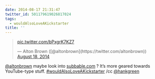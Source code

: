 ```yaml
---
date: 2014-08-17 21:31:47
twitter_id: 501179619026817024
tags:
  - wouldAlsoLoveAKickstarter
title: ''
---
```


<blockquote class="twitter-tweet"><p lang="und" dir="ltr"><a href="http://t.co/bPxgrK7KZ7">pic.twitter.com/bPxgrK7KZ7</a></p>&mdash; Alton Brown ([@altonbrown](https://twitter.com/altonbrown)) <a href="https://twitter.com/altonbrown/status/501176796843225088?ref_src=twsrc%5Etfw">August 18, 2014</a></blockquote>
<script async src="https://platform.twitter.com/widgets.js" charset="utf-8"></script>

[@altonbrown](https://twitter.com/altonbrown) maybe look into [subbable.com](http://subbable.com/) ? It’s more geared towards YouTube-type stuff. [#wouldAlsoLoveAKickstarter](https://twitter.com/hashtag/wouldAlsoLoveAKickstarter) /cc [@hankgreen](https://twitter.com/hankgreen)
